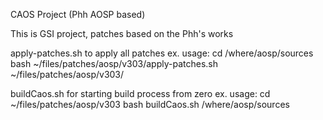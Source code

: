 CAOS Project (Phh AOSP based)


This is GSI project, patches based on the Phh's works

apply-patches.sh to apply all patches
	ex. usage:
		cd /where/aosp/sources
		bash ~/files/patches/aosp/v303/apply-patches.sh ~/files/patches/aosp/v303/

buildCaos.sh for starting build process from zero
	ex. usage:
		cd ~/files/patches/aosp/v303
		bash buildCaos.sh /where/aosp/sources

